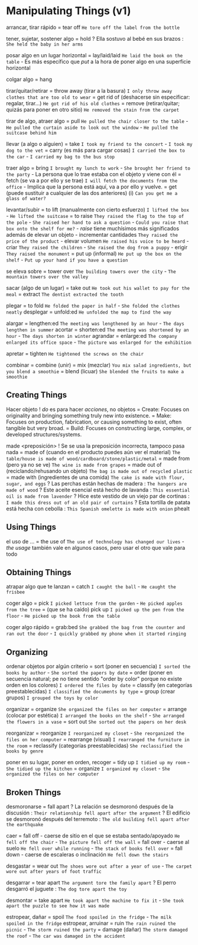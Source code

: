 # Manipulating Things (v1)




arrancar, tirar rápido = tear off `He tore off the label from the bottle`

tener, sujetar, sostener algo
    = hold
    ? Ella sostuvo al bebé en sus brazos : `She held the baby in her arms`

posar algo en un lugar horizontal
    = lay/laid/laid `He laid the book on the table`
        - Es más específico que _put_ a la hora de poner algo en una superficie horizontal

colgar algo = hang

tirar/quitar/retirar
    = throw away (tirar a la basura) `I only throw away clothes that are too old to wear`
    = get rid of (deshacerse sin especificar: regalar, tirar...) `He got rid of his old clothes`
    = remove (retirar/quitar; quizás para poner en otro sitio) `He removed the stain from the carpet`

tirar de algo, atraer algo = pull `He pulled the chair closer to the table` - `He pulled the curtain aside to look out the window` - `He pulled the suitcase behind him`

llevar (a algo o alguien)
    = take `I took my friend to the concert` - `I took my dog to the vet`
    = carry (es más para cargar cosas) `I carried the box to the car` - `I carried my bag to the bus stop`

traer algo
    = bring `I brought my lunch to work` - `She brought her friend to the party`
        - La persona que lo trae estaba con el objeto y viene con él
    = fetch (se va a por ello y se trae) `I will fetch the documents from the office`
        - Implica que la persona está aquí, va a por ello y vuelve.
    = get (puede sustituir a cualquier de las dos anteriores) (i) `Can you get me a glass of water?`

levantar/subir
    = to lift (manualmente con cierto esfuerzo) `I lifted the box` - `He lifted the suitcase`
    = to raise `They raised the flag to the top of the pole` - `She raised her hand to ask a question` - `Could you raise that box onto the shelf for me?`
        - _raise_ tiene muchísimos más significados además de elevar un objeto
            - incrementar cantidades `They raised the price of the product`
            - elevar volumen `He raised his voice to be heard`
            - criar `They raised the children` - `She raised the dog from a puppy`
            - erigir `They raised the monument`
    = put up (informal) `He put up the box on the shelf` - `Put up your hand if you have a question`

se eleva sobre
    = tower over `The building towers over the city` - `The mountain towers over the valley`

sacar (algo de un lugar)
    = take out `He took out his wallet to pay for the meal`
    = extract `The dentist extracted the tooth`

plegar = to fold `He folded the paper in half` - `She folded the clothes neatly`
desplegar = unfold:ed `He unfolded the map to find the way`

alargar = lengthen:ed `The meeting was lengthened by an hour` - `The days lengthen in summer`
acortar = shorten:ed `The meeting was shortened by an hour` - `The days shorten in winter`
agrandar = enlarge:ed `The company enlarged its office space` - `The picture was enlarged for the exhibition`

apretar = tighten `He tightened the screws on the chair`

combinar
    = combine (unir)
    = mix (mezclar) `You mix salad ingredients, but you blend a smoothie`
    = blend (licuar) `She blended the fruits to make a smoothie`


## Creating Things

Hacer objeto
    ! _do_ es para hacer _acciones_, no objetos
    = Create: Focuses on originality and bringing something truly new into existence.
    = Make: Focuses on production, fabrication, or causing something to exist, often tangible but very broad.
    = Build: Focuses on constructing large, complex, or developed structures/systems.


made <preposición> <material>
    ! Se se usa la preposición incorrecta, tampoco pasa nada
    = made of (cuando en el producto puedes aún ver el material) `The table/house is made of wood/cardboard/stone/plastic/metal`
    = made from (pero ya no se ve) `The wine is made from grapes`
    = made out of (reciclando/rehusando un objeto) `The bag is made out of recycled plastic`
    = made with (ingredientes de una comida) `The cake is made with flour, sugar, and eggs`
    ? Las perchas están hechas de madera : `The hangers are made of wood`
    ? Este aceite esencial está hecho de lavanda : `This essential oil is made from lavender`
    ? Hice este vestido de un viejo par de cortinas : `I made this dress out of an old pair of curtains`
    ? Esta tortilla de patata está hecha con cebolla : `This Spanish omelette is made with onion`
phealt

## Using Things

el uso de ...
    = the use of `The use of technology has changed our lives`
        - _the usage_ también vale en algunos casos, pero usar el otro que vale para todo

## Obtaining Things

atrapar algo que te lanzan
    = catch `I caught the ball` - `He caught the frisbee`

coger algo
    = pick `I picked lettuce from the garden` - `He picked apples from the tree`
    = (que se ha caido) pick up `I picked up the pen from the floor` - `He picked up the book from the table`

coger algo rápido
    = grab:bed `She grabbed the bag from the counter and ran out the door` - `I quickly grabbed my phone when it started ringing`


## Organizing

ordenar objetos por algún criterio
    = sort (poner en secuencia) `I sorted the books by author` - `She sorted the papers by date`
    = order (poner en secuencia natural; pe no tiene sentido "order by color" porque no existe orden en los colores) `I ordered the files by date`
    = classify (en categorías preestablecidas) `I classified the documents by type`
    = group (crear grupos) `I grouped the toys by color`

organizar
    = organize `She organized the files on her computer`
    = arrange (colocar por estética) `I arranged the books on the shelf` - `She arranged the flowers in a vase`
    = sort out `She sorted out the papers on her desk`

reorganizar
    = reorganize `I reorganized my closet` - `She reorganized the files on her computer`
    = rearrange (visual) `I rearranged the furniture in the room`
    = reclassify (categorías preestablecidas) `She reclassified the books by genre`

poner en su lugar, poner en orden, recoger
    = tidy up `I tidied up my room` - `She tidied up the kitchen`
    = organize `I organized my closet` - `She organized the files on her computer`


## Broken Things

desmoronarse = fall apart
    ? La relación se desmoronó después de la discusión : `Their relationship fell apart after the argument`
    ? El edificio se desmoronó después del terremoto : `The old building fell apart after the earthquake`

caer
    = fall off <apoyo> - caerse de sitio en el que se estaba sentado/apoyado `He fell off the chair` - `The picture fell off the wall`
    = fall over - caerse al suelo `He fell over while running` - `The stack of books fell over`
    = fall down - caerse de escaleras o inclinación `He fell down the stairs`

desgastar = wear out `The shoes wore out after a year of use` - `The carpet wore out after years of foot traffic`

desgarrar = tear apart  `The argument tore the family apart`
    ? El perro desgarró el juguete : `The dog tore apart the toy`

desmontar = take apart `He took apart the machine to fix it` - `She took apart the puzzle to see how it was made`

estropear, dañar
    = spoil `The food spoiled in the fridge` - `The milk spoiled in the fridge`
estropear, arruinar = ruin `The rain ruined the picnic` - `The storm ruined the party`
    = damage (dañar) `The storm damaged the roof` - `The car was damaged in the accident`
